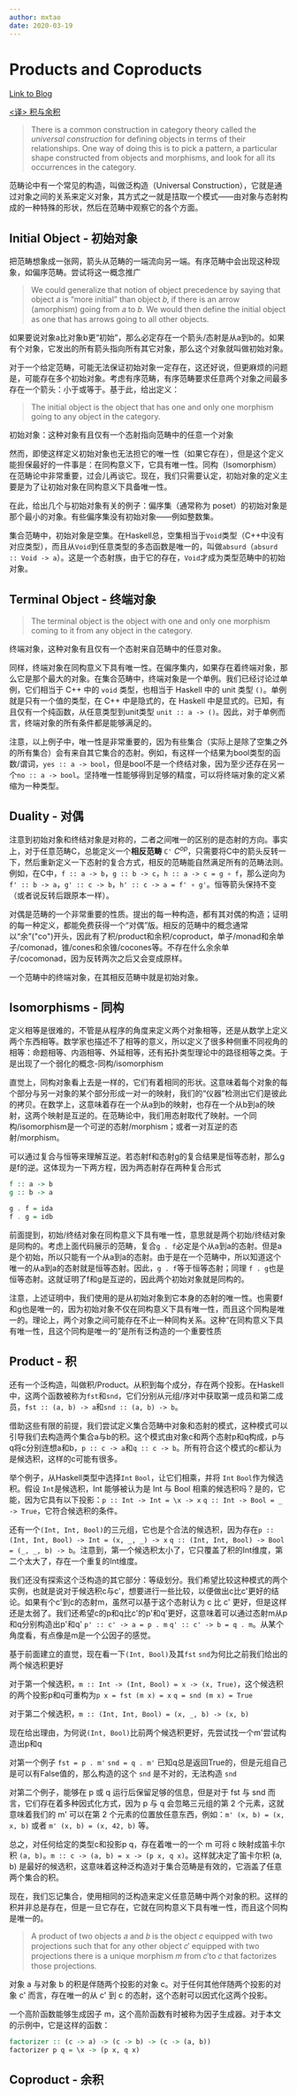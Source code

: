 ```yaml
---
author: mxtao
date: 2020-03-19
---
```


# Products and Coproducts

[Link to Blog](https://bartoszmilewski.com/2015/01/07/products-and-coproducts/)

[<译> 积与余积](https://segmentfault.com/a/1190000003913079)

> There is a common construction in category theory called the *universal construction* for defining objects in terms of their relationships. One way of doing this is to pick a pattern, a particular shape constructed from objects and morphisms, and look for all its occurrences in the category.

范畴论中有一个常见的构造，叫做泛构造（Universal Construction），它就是通过对象之间的关系来定义对象，其方式之一就是拮取一个模式——由对象与态射构成的一种特殊的形状，然后在范畴中观察它的各个方面。

## Initial Object - 初始对象

把范畴想象成一张网，箭头从范畴的一端流向另一端。有序范畴中会出现这种现象，如偏序范畴。尝试将这一概念推广

> We could generalize that notion of object precedence by saying that object 𝑎 is “more initial” than object 𝑏, if there is an arrow (amorphism) going from 𝑎 to 𝑏. We would then define the initial object as one that has arrows going to all other objects.

如果要说对象a比对象b更“初始”，那么必定存在一个箭头/态射是从a到b的。如果有个对象，它发出的所有箭头指向所有其它对象，那么这个对象就叫做初始对象。

对于一个给定范畴，可能无法保证初始对象一定存在，这还好说，但更麻烦的问题是，可能存在多个初始对象。考虑有序范畴，有序范畴要求任意两个对象之间最多存在一个箭头：小于或等于。基于此，给出定义：

> The initial object is the object that has one and only one morphism going to any object in the category.

初始对象：这种对象有且仅有一个态射指向范畴中的任意一个对象

然而，即使这样定义初始对象也无法担它的唯一性（如果它存在），但是这个定义能担保最好的一件事是：在同构意义下，它具有唯一性。同构（Isomorphism）在范畴论中非常重要，过会儿再谈它。现在，我们只需要认定，初始对象的定义主要是为了让初始对象在同构意义下具备唯一性。

在此，给出几个与初始对象有关的例子：偏序集（通常称为 poset）的初始对象是那个最小的对象。有些偏序集没有初始对象——例如整数集。

集合范畴中，初始对象是空集。在Haskell总，空集相当于`Void`类型（C++中没有对应类型），而且从`Void`到任意类型的多态函数是唯一的，叫做`absurd`（`absurd :: Void -> a`）。这是一个态射族，由于它的存在，`Void`才成为类型范畴中的初始对象。

## Terminal Object - 终端对象

> The terminal object is the object with one and only one morphism coming to it from any object in the category.

终端对象，这种对象有且仅有一个态射来自范畴中的任意对象。

同样，终端对象在同构意义下具有唯一性。在偏序集内，如果存在着终端对象，那么它是那个最大的对象。在集合范畴中，终端对象是一个单例。我们已经讨论过单例，它们相当于 C++ 中的 `void` 类型，也相当于 Haskell 中的 unit 类型 `()`。单例就是只有一个值的类型，在 C++ 中是隐式的，在 Haskell 中是显式的。已知，有且仅有一个纯函数，从任意类型到unit类型 `unit :: a -> ()`。因此，对于单例而言，终端对象的所有条件都是能够满足的。

注意，以上例子中，唯一性是非常重要的，因为有些集合（实际上是除了空集之外的所有集合）会有来自其它集合的态射。例如，有这样一个结果为bool类型的函数/谓词，`yes :: a -> bool`，但是bool不是一个终结对象，因为至少还存在另一个`no :: a -> bool`。坚持唯一性能够得到足够的精度，可以将终端对象的定义紧缩为一种类型。

## Duality - 对偶

注意到初始对象和终结对象是对称的，二者之间唯一的区别的是态射的方向。事实上，对于任意范畴C，总能定义一个**相反范畴** `C'` $C^{op}$，只需要将C中的箭头反转一下，然后重新定义一下态射的复合方式，相反的范畴能自然满足所有的范畴法则。例如，在C中，`f :: a -> b`，`g :: b -> c`，`h :: a -> c = g ∘ f`，那么逆向为`f' :: b -> a`，`g' :: c -> b`，`h' :: c -> a = f' ∘ g'`。恒等箭头保持不变（或者说反转后跟原本一样）。

对偶是范畴的一个非常重要的性质。提出的每一种构造，都有其对偶的构造；证明的每一种定义，都能免费获得一个“对偶”版。相反的范畴中的概念通常以“余”("co")开头，因此有了积/product和余积/coproduct，单子/monad和余单子/comonad，锥/cones和余锥/cocones等。不存在什么余余单子/cocomonad，因为反转两次之后又会变成原样。

一个范畴中的终端对象，在其相反范畴中就是初始对象。

## Isomorphisms - 同构

定义相等是很难的，不管是从程序的角度来定义两个对象相等，还是从数学上定义两个东西相等。数学家也描述不了相等的意义，所以定义了很多种侧重不同视角的相等：命题相等、内涵相等、外延相等，还有拓扑类型理论中的路径相等之类。于是出现了一个弱化的概念-同构/isomorphism

直觉上，同构对象看上去是一样的，它们有着相同的形状。这意味着每个对象的每个部分与另一对象的某个部分形成一对一的映射，我们的“仪器”检测出它们是彼此的拷贝。在数学上，这意味着存在一个从a到b的映射，也存在一个从b到a的映射，这两个映射是互逆的。在范畴论中，我们用态射取代了映射。一个同构/isomorphism是一个可逆的态射/morphism；或者一对互逆的态射/morphism。

可以通过复合与恒等来理解互逆。若态射f和态射g的复合结果是恒等态射，那么g是f的逆。这体现为一下两方程，因为两态射存在两种复合形式

```haskell
f :: a -> b
g :: b -> a

g . f = ida
f . g = idb
```

前面提到，初始/终结对象在同构意义下具有唯一性，意思就是两个初始/终结对象是同构的。考虑上面代码展示的范畴，复合`g . f`必定是个从a到a的态射。但是a是个初始，所以只能有一个从a到a的态射。由于是在一个范畴中，所以知道这个唯一的从a到a的态射就是恒等态射。因此，`g . f`等于恒等态射；同理 `f . g`也是恒等态射。这就证明了f和g是互逆的，因此两个初始对象就是同构的。

注意，上述证明中，我们使用的是从初始对象到它本身的态射的唯一性。也需要f和g也是唯一的，因为初始对象不仅在同构意义下具有唯一性，而且这个同构是唯一的。理论上，两个对象之间可能存在不止一种同构关系。这种“在同构意义下具有唯一性，且这个同构是唯一的”是所有泛构造的一个重要性质

## Product - 积

还有一个泛构造，叫做积/Product。从积到每个成分，存在两个投影。在Haskell中，这两个函数被称为`fst`和`snd`，它们分别从元组/序对中获取第一成员和第二成员，`fst :: (a, b) -> a`和`snd :: (a, b) -> b`。

借助这些有限的前提，我们尝试定义集合范畴中对象和态射的模式，这种模式可以引导我们去构造两个集合a与b的积。这个模式由对象c和两个态射p和q构成，p与q将c分别连想a和b，`p :: c -> a`和`q :: c -> b`。所有符合这个模式的c都认为是候选积，这样的c可能有很多。

举个例子，从Haskell类型中选择`Int` `Bool`，让它们相乘，并将 `Int` `Bool`作为候选积。假设 `Int`是候选积，Int 能够被认为是 Int 与 Bool 相乘的候选积吗？是的，它能，因为它具有以下投影：`p :: Int -> Int = \x -> x` `q :: Int -> Bool = _ -> True`，它符合候选积的条件。

还有一个`(Int, Int, Bool)`的三元组，它也是个合法的候选积，因为存在`p :: (Int, Int, Bool) -> Int = (x, _, _) -> x` `q :: (Int, Int, Bool) -> Bool = (_, _, b) -> b`。注意到，第一个候选积太小了，它只覆盖了积的Int维度，第二个太大了，存在一个重复的Int维度。

我们还没有探索这个泛构造的其它部分：等级划分。我们希望比较这种模式的两个实例，也就是说对于候选积c与c'，想要进行一些比较，以便做出c比c'更好的结论。如果有个c'到c的态射m，虽然可以基于这个态射认为 c 比 c' 更好，但是这样还是太弱了。我们还希望c的p和q比c'的p'和q'更好，这意味着可以通过态射m从p和q分别构造出p'和q' `p' :: c' -> a = p . m` `q' :: c' -> b = q . m`。从某个角度看，有点像是m是一个公因子的感觉。

基于前面建立的直觉，现在看一下`(Int, Bool)`及其`fst` `snd`为何比之前我们给出的两个候选积更好

对于第一个候选积，`m :: Int -> (Int, Bool) = x -> (x, True)`，这个候选积的两个投影p和q可重构为`p x = fst (m x) = x` `q = snd (m x) = True`

对于第二个候选积，`m :: (Int, Int, Bool) = (x, _, b) -> (x, b)`

现在给出理由，为何说`(Int, Bool)`比前两个候选积更好，先尝试找一个m'尝试构造出p和q

对第一个例子 `fst = p . m'` `snd = q . m'` 已知q总是返回True的，但是元组自己是可以有False值的，那么构造的这个 `snd` 是不对的，无法构造 `snd`

对第二个例子，能够在 p 或 q 运行后保留足够的信息，但是对于 fst 与 snd 而言，它们存在着多种因式化方式，因为 p 与 q 会忽略三元组的第 2 个元素，这就意味着我们的 m' 可以在第 2 个元素的位置放任意东西，例如：`m' (x, b) = (x, x, b)` 或者 `m' (x, b) = (x, 42, b)` 等。

总之，对任何给定的类型c和投影p q，存在着唯一的一个 m 可将 c 映射成笛卡尔积 `(a, b)`。`m :: c -> (a, b) = x -> (p x, q x)`。这样就决定了笛卡尔积 (a, b) 是最好的候选积，这意味着这种泛构造对于集合范畴是有效的，它涵盖了任意两个集合的积。

现在，我们忘记集合，使用相同的泛构造来定义任意范畴中两个对象的积。这样的积并非总是存在，但是一旦它存在，它就在同构意义下具有唯一性，而且这个同构是唯一的。

> A product of two objects 𝑎 and 𝑏 is the object 𝑐 equipped with two projections such that for any other object 𝑐′ equipped with two projections there is a unique morphism 𝑚 from 𝑐′to 𝑐 that factorizes those projections. 

对象 a 与对象 b 的积是伴随两个投影的对象 c。对于任何其他伴随两个投影的对象 c' 而言，存在唯一的从 c' 到 c 的态射，这个态射可以因式化这两个投影。

一个高阶函数能够生成因子 m，这个高阶函数有时被称为因子生成器。对于本文的示例中，它是这样的函数：

```haskell
factorizer :: (c -> a) -> (c -> b) -> (c -> (a, b))
factorizer p q = \x -> (p x, q x)
```

## Coproduct - 余积